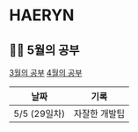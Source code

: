 # HAERYN
<h2>✍🏻 5월의 공부</h2>

[3월의 공부]()
[4월의 공부]()

| 날짜         | 기록 |
|------------ | -- |
| 5/5 (29일차) | 자잘한 개발팁 |